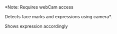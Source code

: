 *Note: Requires webCam access

Detects face marks and expressions using camera*.

Shows expression accordingly
